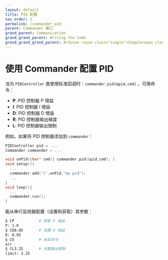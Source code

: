 ```yaml
---
layout: default
title: PID 配置
nav_order: 2
permalink: /commander_pid
parent: Commander 接口
grand_parent: Communication
grand_grand_parent: Writing the Code
grand_grand_grand_parent: Arduino <span class="simple">Simple<span class="foc">FOC</span>library</span>
---
```


#  使用 Commander 配置 PID
当为 `PIDController` 类使用标准回调时：`commander.pid(&pid,cmd)` ，可用命令：

- **P**: PID 控制器 P 增益
- **I**: PID 控制器 I 增益
- **D**: PID 控制器 D 增益
- **R**: PID 控制器输出梯度
- **L**: PID 控制器输出限制

例如，如果将 PID 控制器添加到 `commander`：

```cpp
PIDController pid = ....
Commander commander = ...

void onPid(char* cmd){ commander.pid(&pid,cmd); }
void setup(){
  ...
  commander.add('C',onPid,"my pid");
  ...
}
void loop(){
  ...
  commander.run();
}
```
能从串行监视器配置（设置和获取）其参数：
```sh
$ CP           # 获取 P 增益
P: 1.0
$ CD0.05       # 设置 D 增益
D: 0.05
$ CO           # 未知命令
err
$ CL3.25       # 设置输出限制
limit: 3.25
```